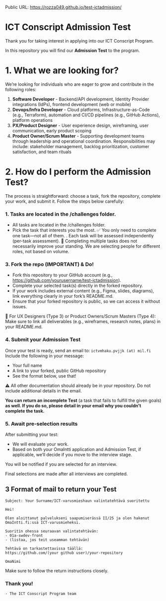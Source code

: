 Public URL: https://rozza049.github.io/test-ictadmission/
# ICT Conscript Admission Test
Thank you for taking interest in applying into our ICT Conscript Program. 

In this repository you will find our **Admission Test** to the program. 

# 1. What we are looking for?
We’re looking for individuals who are eager to grow and contribute in the following roles:
1. **Software Developer** - Backend/API development, Identity Provider integrations (IdPs), frontend development (web or mobile)
2. **Devops/Infra Developer** - Cloud platforms, Infrastructure-as-Code (e.g., Terraform), automation and CI/CD pipelines (e.g., GitHub Actions), platform operations
3. **PX/Product Designer** -  User experience design, wireframing, user communication, early product scoping
4. **Product Owner/Scrum Master** - Supporting development teams through leadership and operational coordination. Responsibilities may include: stakeholder management, backlog prioritization, customer satisfaction, and team rituals


# 2. How do I perform the Admission Test?
The process is straightforward: choose a task, fork the repository, complete your work, and submit it. Follow the steps below carefully:
### 1. Tasks are located in the **/challenges folder**. 
- All tasks are located in the /challenges folder.
- Pick the task that interests you the most.
✅ You only need to complete one task—not all of them.
. Each task will be assessed independently (per-task assessment).
🔄 Completing multiple tasks does not necessarily improve your standing. We are selecting people for different roles, not based on volume.

### 3. Fork the repo (IMPORTANT) & Do!
- Fork this repository to your GitHub account (e.g., https://github.com/yourusername/test-ictadmission).
- Complete your selected task(s) directly in the forked repository.
- If your work includes external content (e.g., Figma, slides, diagrams), link everything clearly in your fork’s README.md.
- Ensure that your forked repository is public, so we can access it without issues.

📝 For UX Designers (Type 3) or Product Owners/Scrum Masters (Type 4):
Make sure to link all deliverables (e.g., wireframes, research notes, plans) in your README.md.

### 4. Submit your Admission Test
Once your test is ready, send an email to: ```ictvmhaku.pvjjk (at) mil.fi```
Include the following in your message:
- Your full name
- A link to your forked, public GitHub repository
- See the format below, use that!

⚠️ All other documentation should already be in your repository. Do not include additional details in the email.

**You can return an incomplete Test** (a task that fails to fulfill the given goals) **as well. If you do so, please detail in your email why you couldn't complete the task.**

### 5. Await pre-selection results
After submitting your test:
- We will evaluate your work.
- Based on both your OmaIntti application and Admission Test, if applicable, we’ll decide if you move to the interview stage.

You will be notified if you are selected for an interview.

Final selections are made after all interviews are completed.

## 3 Format of mail to return your Test
```Mailto: ictvmrekry.pvjjk at mil.fi
Subject: Your Surname/ICT-varusmieshaun valintatehtävä suoritettu

Hei!

Olen aloittanut palvelukseni saapumiserässä II/25 ja olen hakenut OmaIntti.fi:ssä ICT-varusmieheksi.

Suoritin ohessa seuraavan valintatehtävän:
- 01a-swdev-front 
- (listaa, jos teit useamman tehtävän)

Tehtävä on tarkastettavissa täällä:
https://github.com/(your github user)/your-repository

OmaNimi
````

Make sure to follow the return instructions closely.

### Thank you!
```- The ICT Conscript Program team```
